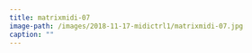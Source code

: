 ```yaml
---
title: matrixmidi-07
image-path: /images/2018-11-17-midictrl1/matrixmidi-07.jpg
caption: ""
---
```

